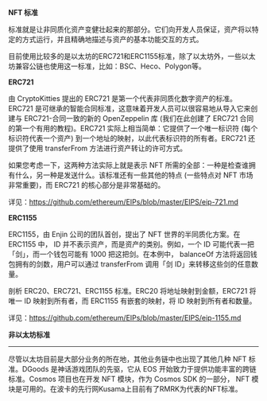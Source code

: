 **NFT 标准**

标准就是让非同质化资产变健壮起来的那部分。它们向开发人员保证，资产将以特定的方式运行，并且精确地描述与资产的基本功能交互的方式。

目前使用比较多的是以太坊的ERC721和ERC1155标准，除了以太坊外，一些以太坊兼容公链也使用这一标准，比如：BSC、Heco、Polygon等。

**ERC721**

由 CryptoKitties 提出的 ERC721 是第一个代表非同质化数字资产的标准。ERC721 是可继承的智能合同标准，这意味着开发人员可以很容易地从导入它来创建与 ERC721-合同一致的新的 OpenZeppelin 库 (我们在此创建了 ERC721 合同的第一个有用的教程)。ERC721 实际上相当简单：它提供了一个唯一标识符 (每个标识符代表一个资产) 到一个地址的映射，以此代表标识符的所有者。ERC721 还提供了使用 transferFrom 方法进行资产转让的许可方式。

如果您考虑一下，这两种方法实际上就是表示 NFT 所需的全部：一种是检查谁拥有什么，另一种是发送什么。该标准还有一些其他的特点 (一些特点对 NFT 市场非常重要)，而 ERC721 的核心部分是非常基础的。

详见：<https://github.com/ethereum/EIPs/blob/master/EIPS/eip-721.md>

**ERC1155**

ERC1155，由 Enjin 公司的团队首创，提出了 NFT 世界的半同质化方案。在 ERC1155 中， ID 并不表示资产，而是资产的类别。例如，一个 ID 可能代表一把「剑」，而一个钱包可能有 1000 把这把剑。在本例中， balanceOf 方法将返回钱包拥有的剑数，用户可以通过 transferFrom 调用「剑 ID」来转移这些剑的任意数量。

剖析 ERC20、ERC721、ERC1155 标准。ERC20 将地址映射到金额，ERC721 将唯一 ID 映射到所有者，而 ERC1155 有嵌套的映射，将 ID 映射到所有者和数量。

详见：<https://github.com/ethereum/EIPs/blob/master/EIPS/eip-1155.md>

**非以太坊标准**

****

尽管以太坊目前是大部分业务的所在地，其他业务链中也出现了其他几种 NFT 标准。DGoods 是神话游戏团队的先驱，它从 EOS 开始致力于提供功能丰富的跨链标准。Cosmos 项目也在开发 NFT 模块，作为 Cosmos SDK 的一部分， NFT 模块是可用的。在波卡的先行网Kusama上目前有了RMRK为代表的NFT标准。
